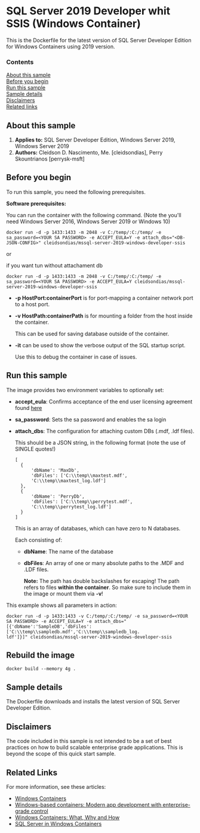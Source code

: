# SQL Server 2019 Developer whit SSIS (Windows Container)
This is the Dockerfile for the latest version of SQL Server Developer Edition for Windows Containers using 2019 version.

### Contents

[About this sample](#about-this-sample)<br/>
[Before you begin](#before-you-begin)<br/>
[Run this sample](#run-this-sample)<br/>
[Sample details](#sample-details)<br/>
[Disclaimers](#disclaimers)<br/>
[Related links](#related-links)<br/>

<a name=about-this-sample></a>

## About this sample

1. **Applies to:** SQL Server Developer Edition, Windows Server 2019, Windows Server 2019
5. **Authors:** Cleidson D. Nascimento, Me. [cleidsondias], Perry Skountrianos [perrysk-msft]

<a name=before-you-begin></a>

## Before you begin

To run this sample, you need the following prerequisites.

**Software prerequisites:**

You can run the container with the following command.
(Note the you'll need Windows Server 2016, Windows Server 2019  or Windows 10)

````
docker run -d -p 1433:1433 -m 2048 -v C:/temp/:C:/temp/ -e sa_password=<YOUR SA PASSWORD> -e ACCEPT_EULA=Y -e attach_dbs="<DB-JSON-CONFIG>" cleidsondias/mssql-server-2019-windows-developer-ssis
````

or

if you want tun without attachament db

````
docker run -d -p 1433:1433 -m 2048 -v C:/temp/:C:/temp/ -e sa_password=<YOUR SA PASSWORD> -e ACCEPT_EULA=Y cleidsondias/mssql-server-2019-windows-developer-ssis
````

- **-p HostPort:containerPort** is for port-mapping a container network port to a host port.
- **-v HostPath:containerPath** is for mounting a folder from the host inside the container.

  This can be used for saving database outside of the container.

- **-it** can be used to show the verbose output of the SQL startup script.

  Use this to debug the container in case of issues.

<a name=run-this-sample></a>

## Run this sample

The image provides two environment variables to optionally set: </br>
- **accept_eula**: Confirms acceptance of the end user licensing agreement found [here](http://go.microsoft.com/fwlink/?LinkId=746388)
- **sa_password**: Sets the sa password and enables the sa login
- **attach_dbs**: The configuration for attaching custom DBs (.mdf, .ldf files).

  This should be a JSON string, in the following format (note the use of SINGLE quotes!)
  ```
  [
	{
		'dbName': 'MaxDb',
		'dbFiles': ['C:\\temp\\maxtest.mdf',
		'C:\\temp\\maxtest_log.ldf']
	},
	{
		'dbName': 'PerryDb',
		'dbFiles': ['C:\\temp\\perrytest.mdf',
		'C:\\temp\\perrytest_log.ldf']
	}
  ]
  ```

  This is an array of databases, which can have zero to N databases.

  Each consisting of:
  - **dbName**: The name of the database
  - **dbFiles**: An array of one or many absolute paths to the .MDF and .LDF files.

	**Note:**
	The path has double backslashes for escaping!
	The path refers to files **within the container**. So make sure to include them in the image or mount them via **-v**!


This example shows all parameters in action:
```
docker run -d -p 1433:1433 -v C:/temp/:C:/temp/ -e sa_password=<YOUR SA PASSWORD> -e ACCEPT_EULA=Y -e attach_dbs="[{'dbName':'SampleDB','dbFiles':['C:\\temp\\sampledb.mdf','C:\\temp\\sampledb_log.
ldf']}]" cleidsondias/mssql-server-2019-windows-developer-ssis
```

<a name=sample-details></a>

## Rebuild the image

```
docker build --memory 4g .
```


## Sample details

The Dockerfile downloads and installs the latest version of SQL Server Developer Edition.

<a name=disclaimers></a>

## Disclaimers
The code included in this sample is not intended to be a set of best practices on how to build scalable enterprise grade applications. This is beyond the scope of this quick start sample.

<a name=related-links></a>

## Related Links
<!-- Links to more articles. Remember to delete "en-us" from the link path. -->

For more information, see these articles:
- [Windows Containers](https://msdn.microsoft.com/en-us/virtualization/windowscontainers/about/about_overview)
- [Windows-based containers: Modern app development with enterprise-grade control](https://www.youtube.com/watch?v=Ryx3o0rD5lY&feature=youtu.be)
- [Windows Containers: What, Why and How](https://channel9.msdn.com/Events/Build/2015/2-704)
- [SQL Server in Windows Containers](https://blogs.msdn.microsoft.com/sqlserverstorageengine/2016/03/21/sql-server-in-windows-containers/#comments)
